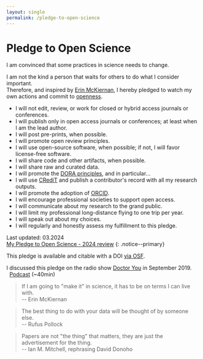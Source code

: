 ```yaml
---
layout: single
permalink: /pledge-to-open-science
---
```


# Pledge to Open Science

I am convinced that some practices in science needs to change.

I am not the kind a person that waits for others to do what I consider important.  
Therefore, and inspired by [Erin McKiernan](https://emckiernan.wordpress.com/pledge/), I hereby pledged to watch my own actions and commit to [openness](https://opendefinition.org/).

- I will not edit, review, or work for closed or hybrid access journals or conferences.
- I will publish only in open access journals or conferences; at least when I am the lead author.
- I will post pre-prints, when possible.
- I will promote open review principles.
- I will use open-source software, when possible; if not, I will favor license-free software.
- I will share code and other artifacts, when possible.
- I will share raw and curated data.
- I will promote the [DORA principles](https://sfdora.org/), and in particular...
- I will use [CRediT](https://credit.niso.org/) and publish a contributor's record with all my research outputs.
- I will promote the adoption of [ORCID](https://orcid.org/).
- I will encourage professional societies to support open access.
- I will communicate about my research to the grand public.
- I will limit my professional long-distance flying to one trip per year.
- I will speak out about my choices.
- I will regularly and honestly assess my fulfillment to this pledge.

Last updated: 03.2024  
[My Pledge to Open Science - 2024 review](https://blog.romainjacob.net/nsgethz/My-Pledge-to-Open-Science-2024-review-dabd2d70df55466283ed885e475401bd)
{: .notice--primary}


This pledge is available and citable with a DOI [via OSF](https://www.doi.org/10.17605/OSF.IO/KEVDX).

I discussed this pledge on the radio show [Doctor You](https://open.spotify.com/show/16o8uuXgx3wlOOUTg2yVcl?si=Dpe9-6yGShajgvFXe-BrcA) in September 2019.  
<i class="fas fa-microphone"></i> &nbsp; [Podcast](https://open.spotify.com/episode/7IlvIVkjvTcL8EX2EsFCHl?si=Dpe9-6yGShajgvFXe-BrcA) (~40min)

> If I am going to "make it" in science, it has to be on terms I can live with.  
-- Erin McKiernan

> The best thing to do with your data will be thought of by someone else.  
-- Rufus Pollock

> Papers are not "the thing" that matters, they are just the advertisement for the thing.  
-- Ian M. Mitchell, rephrasing David Donoho